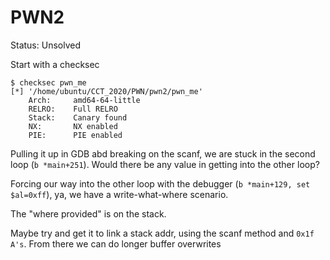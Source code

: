 # PWN2
Status: Unsolved

Start with a checksec
```
$ checksec pwn_me
[*] '/home/ubuntu/CCT_2020/PWN/pwn2/pwn_me'
    Arch:     amd64-64-little
    RELRO:    Full RELRO
    Stack:    Canary found
    NX:       NX enabled
    PIE:      PIE enabled
```

Pulling it up in GDB abd breaking on the scanf, we are stuck in the second loop (`b *main+251`). Would there be any value in getting into the other loop?

Forcing our way into the other loop with the debugger (`b *main+129, set $al=0xff`), ya, we have a write-what-where scenario. 

The "where provided" is on the stack.

Maybe try and get it to link a stack addr, using the scanf method and `0x1f A's`.
From there we can do longer buffer overwrites 
